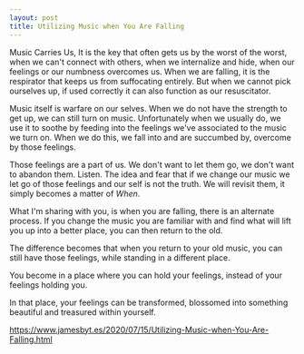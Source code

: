 ```yaml
---
layout: post  
title: Utilizing Music when You Are Falling
---
```



Music Carries Us,
It is the key that often gets us by the worst of the worst, when we can't connect
with others, when we internalize and hide, when our feelings or our numbness
overcomes us. When we are falling, it is the respirator that keeps us from
suffocating entirely. But when we cannot pick ourselves up, if used
correctly it can also function as our resuscitator.  

Music itself is warfare on our selves. When we do not have the strength to get up,
we can still turn on music. Unfortunately when we usually do, we use it to
soothe by feeding into the feelings we've associated to the music we turn on.
When we do this, we fall into and are succumbed by, overcome by those feelings.

Those feelings are a part of us. We don't want to let them go, we don't want to
abandon them. Listen. The idea and fear that if we change our music we let go of
those feelings and our self is not the truth.
We will revisit them, it simply becomes a matter of *When*.

What I'm sharing with you, is when you are falling, there is an alternate process.
If you change the music you are familiar with and find what will lift you up
into a better place, you can then return to the old.

The difference becomes that when you return to your old music,
you can still have those feelings, while standing in a different place.

You become in a place where you can hold your feelings,
instead of your feelings holding you.

In that place, your feelings can be transformed, blossomed into something
beautiful and treasured within yourself.

https://www.jamesbyt.es/2020/07/15/Utilizing-Music-when-You-Are-Falling.html
